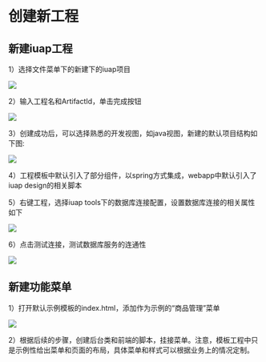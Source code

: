 # 创建新工程

## 新建iuap工程

1）选择文件菜单下的新建下的iuap项目

![](/articles/iuap-develop/4-/image/image11.png)
 
2）输入工程名和ArtifactId，单击完成按钮

![](/articles/iuap-develop/4-/image/image12.png)

3）创建成功后，可以选择熟悉的开发视图，如java视图，新建的默认项目结构如下图:

![](/articles/iuap-develop/4-/image/image13.png)

4）工程模板中默认引入了部分组件，以spring方式集成，webapp中默认引入了iuap design的相关脚本

5）右键工程，选择iuap tools下的数据库连接配置，设置数据库连接的相关属性如下

![](/articles/iuap-develop/4-/image/image14.png) 

6）点击测试连接，测试数据库服务的连通性

![](/articles/iuap-develop/4-/image/image15.png)

## 新建功能菜单

1）打开默认示例模板的index.html，添加作为示例的“商品管理”菜单

![](/articles/iuap-develop/4-/image/image16.png)

2）根据后续的步骤，创建后台类和前端的脚本，挂接菜单。注意，模板工程中只是示例性给出菜单和页面的布局，具体菜单和样式可以根据业务上的情况定制。


